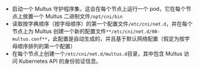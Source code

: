 - 启动一个 Multus 守护程序集，这会在每个节点上运行一个 pod，它在每个节点上放置一个 Multus 二进制文件`/opt/cni/bin`
- 读取按字典顺序（按字母顺序）的第一个配置文件`/etc/cni/net.d`，并在每个节点上为 Multus 创建一个新的配置文件`**/etc/cni/net.d/00-multus.conf**`，此配置是自动生成的，并且基于默认网络配置（假定为按字母顺序排列的第一个配置）
- 在每个节点上创建一个`/etc/cni/net.d/multus.d`目录，其中包含 Multus 访问 Kubernetes API 的身份验证信息。